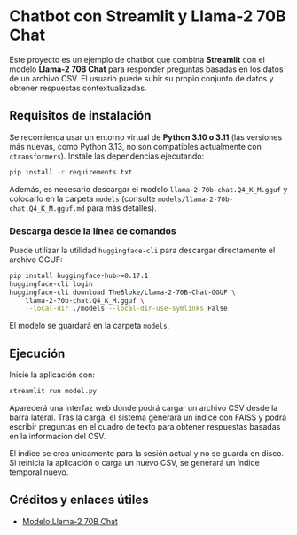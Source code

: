 # Chatbot con Streamlit y Llama-2 70B Chat

Este proyecto es un ejemplo de chatbot que combina **Streamlit** con el modelo **Llama-2 70B Chat** para responder preguntas basadas en los datos de un archivo CSV. El usuario puede subir su propio conjunto de datos y obtener respuestas contextualizadas.

## Requisitos de instalación

Se recomienda usar un entorno virtual de **Python 3.10 o 3.11** (las versiones más nuevas,
como Python 3.13, no son compatibles actualmente con `ctransformers`).
Instale las dependencias ejecutando:

```bash
pip install -r requirements.txt
```

Además, es necesario descargar el modelo `llama-2-70b-chat.Q4_K_M.gguf` y colocarlo en la carpeta `models` (consulte `models/llama-2-70b-chat.Q4_K_M.gguf.md` para más detalles).

### Descarga desde la línea de comandos

Puede utilizar la utilidad `huggingface-cli` para descargar directamente el archivo GGUF:

```bash
pip install huggingface-hub>=0.17.1
huggingface-cli login
huggingface-cli download TheBloke/Llama-2-70B-Chat-GGUF \
    llama-2-70b-chat.Q4_K_M.gguf \
    --local-dir ./models --local-dir-use-symlinks False
```

El modelo se guardará en la carpeta `models`.

## Ejecución

Inicie la aplicación con:

```bash
streamlit run model.py
```

Aparecerá una interfaz web donde podrá cargar un archivo CSV desde la barra lateral. Tras la carga, el sistema generará un índice con FAISS y podrá escribir preguntas en el cuadro de texto para obtener respuestas basadas en la información del CSV.

El índice se crea únicamente para la sesión actual y no se guarda en disco. Si reinicia la aplicación o carga un nuevo CSV, se generará un índice temporal nuevo.

## Créditos y enlaces útiles

- [Modelo Llama-2 70B Chat](https://huggingface.co/TheBloke/Llama-2-70B-Chat-GGUF)
